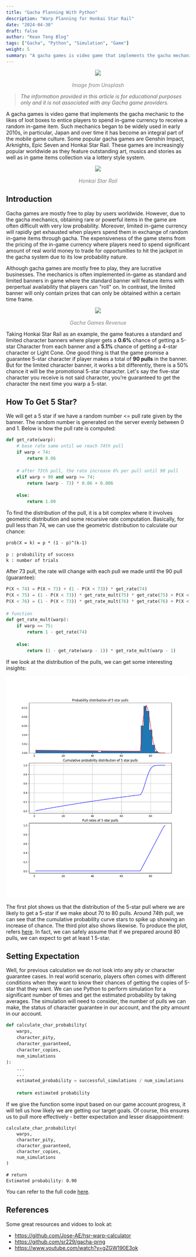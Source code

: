 ```yaml
---
title: "Gacha Planning With Python"
description: "Warp Planning for Honkai Star Rail"
date: "2024-04-30"
draft: false
author: "Kean Teng Blog"
tags: ["Gacha", "Python", "Simulation", "Game"]
weight: 5
summary: "A gacha games is video game that implements the gacha mechanic to the likes of loot boxes to entice players to spend in-game currency to receive a random in-game item. "
---
```


<center><img src=https://images.unsplash.com/photo-1518895312237-a9e23508077d?q=80&w=1784&auto=format&fit=crop&ixlib=rb-4.0.3&ixid=M3wxMjA3fDB8MHxwaG90by1wYWdlfHx8fGVufDB8fHx8fA%3D%3D"  class = "center"/></center>
<p style="text-align: center; color:grey;"><i>Image from Unsplash</i></p>

> *The information provided in this article is for educational purposes only and it is not associated with any Gacha game providers.*

A gacha games is video game that implements the gacha mechanic to the likes of loot boxes to entice players to spend in-game currency to receive a random in-game item. Such mechanics began to be widely used in early 2010s, in particular, Japan and over time it has become an integral part of the mobile game culture. Some popular gacha games are Genshin Impact, Arknights, Epic Seven and Honkai Star Rail. These games are increasingly popular worldwide as they feature outstanding art, musics and stories as well as in game items collection via a lottery style system. 

<center><img src=https://prod.assets.earlygamecdn.com/images/HonkaStarRail-Banner.jpg?mtime=1677074676  class = "center"/></center>
<p style="text-align: center; color:grey;"><i>Honkai Star Rail</i></p>

## Introduction

Gacha games are mostly free to play by users worldwide. However, due to the gacha mechanics, obtaining rare or powerful items in the game are often difficult with very low probability. Moreover, limited in-game currency will rapidly get exhausted when players spend them in exchange of random in-game items through gacha. The expensiveness of the game stems from the pricing of the in-game currency where players need to spend significant amount of real world money to trade for opportunities to hit the jackpot in the gacha system due to its low probability nature.

Although gacha games are mostly free to play, they are lucrative businesses. The mechanics is often implemented in-game as standard and limited banners in game where the standard banner will feature items with perpertual availability that players can "roll" on. In contrast, the limited banner will only contain prizes that can only be obtained within a certain time frame. 

<center><img src=https://dotgg.gg/wp-content/uploads/sites/16/2024/02/image.jpg"  class = "center"/></center>
<p style="text-align: center; color:grey;"><i>Gacha Games Revenue</i></p>

Taking Honkai Star Rail as an example, the game features a standard and limited character banners where player gets a **0.6%** chance of getting a 5-star Character from each banner and a **5.1%** chance of getting a 4-star character or Light Cone. One good thing is that the game promise a guarantee 5-star character if player makes a total of **90 pulls** in the banner. But for the limited character banner, it works a bit differently, there is a 50% chance it will be the promotional 5-star character. Let's say the five-star character you receive is not said character, you’re guaranteed to get the character the next time you warp a 5-star.

## How To Get 5 Star?
We will get a 5 star if we have a random number <= pull rate given by the banner. The random number is generated on the server evenly between 0 and 1. Below is how the pull rate is computed:

```py
def get_rate(warp):
    # base rate same until we reach 74th pull
    if warp < 74:
        return 0.06
    
    # after 73th pull, the rate increase 6% per pull until 90 pull
    elif warp < 90 and warp >= 74:
        return (warp - 73) * 0.06 + 0.006
    
    else:
        return 1.00
```

To find the distribution of the pull, it is a bit complex where it involves geometric distribution and some recursive rate computation. Basically, for pull less than 74, we can use the geometric distribution to calculate our chance:

```
prob(X = k) = p * (1 - p)^(k-1)

p : probability of success
k : number of trials
```

After 73 pull, the rate will change with each pull we made until the 90 pull (guarantee):

```py
P(X < 74) = P(X < 73) + (1 - P(X < 73)) * get_rate(74)
P(X < 75) = (1 - P(X < 73)) * get_rate_mult(75) * get_rate(75) + P(X < 74)
P(X < 76) = (1 - P(X < 73)) * get_rate_mult(76) * get_rate(76) + P(X < 75) + P(X < 74)

# function
def get_rate_mult(warp):
    if warp == 75:
        return 1 - get_rate(74)
    
    else:
        return (1 - get_rate(warp - 1)) * get_rate_mult(warp - 1)
```

If we look at the distribution of the pulls, we can get some interesting insights:

<center><img src="https://github.com/keanteng/honkaistarrail/blob/main/image/image1.png?raw=true"  class = "center"/></center>

The first plot shows us that the distribution of the 5-star pull where we are likely to get a 5-star if we make about 70 to 80 pulls. Around 74th pull, we can see that the cumulative probability curve stars to spike up showing an increase of chance. The third plot also shows likewise. To produce the plot, refers [here](https://github.com/keanteng/honkaistarrail/blob/main/2_hsr_gacha_system.ipynb). In fact, we can safely assume that if we prepared around 80 pulls, we can expect to get at least 1 5-star. 

## Setting Expectation
Well, for previous calculation we do not look into any pity or character guarantee cases. In real world scenario, players often comes with different conditions when they want to know their chances of getting the copies of 5-star that they want. We can use Python to perform simulation for a significant number of times and get the estimated probability by taking averages. The simulation will need to consider, the number of pulls we can make, the status of character guarantee in our account, and the pity amount in our account.

```py
def calculate_char_probability(
    warps,
    character_pity,
    character_guaranteed,
    character_copies,
    num_simulations
):
    ...
    ...
    estimated_probability = successful_simulations / num_simulations

    return estimated probability

```

If we give the function some input based on our game account progress, it will tell us how likely we are getting our target goals. Of course, this ensures us to pull more effectively - better expectation and lesser disappointment:

```
calculate_char_probability(
    warps,
    character_pity,
    character_guaranteed,
    character_copies,
    num_simulations
)

# return
Estimated probability: 0.90
```

You can refer to the full code [here](https://github.com/keanteng/honkaistarrail/tree/main).

## References
Some great resources and vidoes to look at:
- https://github.com/Jose-AE/hsr-warp-calculator
- https://github.com/sr229/gacha-prng
- https://www.youtube.com/watch?v=gZGW190E3ok
